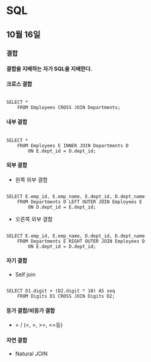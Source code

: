 # SQL

## 10월 16일

### 결합

#### 결합을 지배하는 자가 SQL을 지배한다.

#### 크로스 결합
<pre><code>
SELECT *
	FROM Employees CROSS JOIN Departments;
</pre></code>

#### 내부 결합
<pre><code>
SELECT *
	FROM Employees E INNER JOIN Departments D
		ON E.dept_id = D.dept_id;
</pre></code>

#### 외부 결합

* 왼쪽 외부 결합
<pre><code>
SELECT E.emp_id, E.emp_name, E.dept_id, D.dept_name
	FROM Departments D LEFT OUTER JOIN Employees E
		ON D.dept_id = E.dept_id;
</pre></code>

* 오른쪽 외부 결합
<pre><code>
SELECT E.emp_id, E.emp_name, D.dept_id, D.dept_name
	FROM Departments E RIGHT OUTER JOIN Employees D
		ON E.dept_id = D.dept_id;
</pre></code>


#### 자기 결합
* Self join
<pre><code>
SELECT D1.digit + (D2.digit * 10) AS seq
	FROM Digits D1 CROSS JOIN Digits D2;
</pre></code>

#### 등가 결합/비등가 결합
* = / (<, >, >=, <=등)

#### 자연 결합
* Natural JOIN